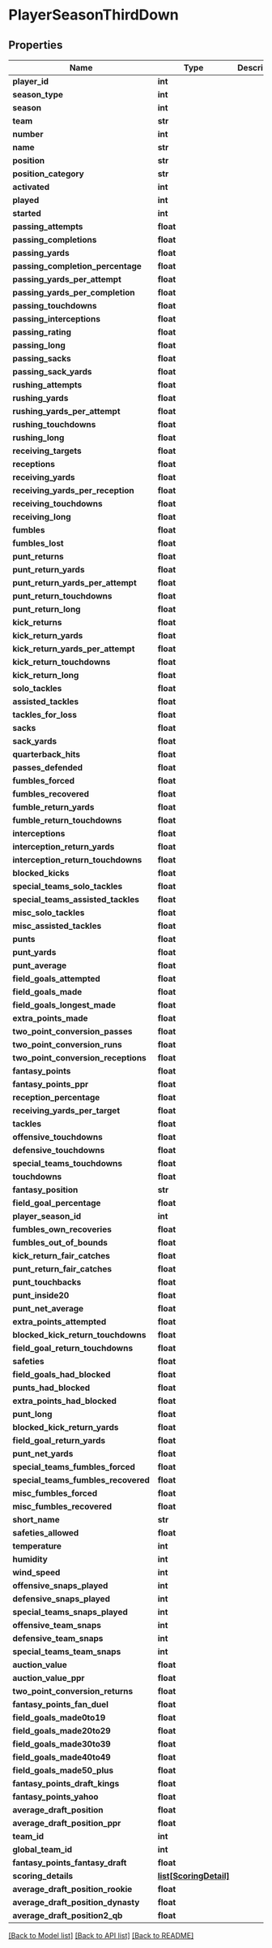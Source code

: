 # PlayerSeasonThirdDown

## Properties
Name | Type | Description | Notes
------------ | ------------- | ------------- | -------------
**player_id** | **int** |  | [optional] 
**season_type** | **int** |  | [optional] 
**season** | **int** |  | [optional] 
**team** | **str** |  | [optional] 
**number** | **int** |  | [optional] 
**name** | **str** |  | [optional] 
**position** | **str** |  | [optional] 
**position_category** | **str** |  | [optional] 
**activated** | **int** |  | [optional] 
**played** | **int** |  | [optional] 
**started** | **int** |  | [optional] 
**passing_attempts** | **float** |  | [optional] 
**passing_completions** | **float** |  | [optional] 
**passing_yards** | **float** |  | [optional] 
**passing_completion_percentage** | **float** |  | [optional] 
**passing_yards_per_attempt** | **float** |  | [optional] 
**passing_yards_per_completion** | **float** |  | [optional] 
**passing_touchdowns** | **float** |  | [optional] 
**passing_interceptions** | **float** |  | [optional] 
**passing_rating** | **float** |  | [optional] 
**passing_long** | **float** |  | [optional] 
**passing_sacks** | **float** |  | [optional] 
**passing_sack_yards** | **float** |  | [optional] 
**rushing_attempts** | **float** |  | [optional] 
**rushing_yards** | **float** |  | [optional] 
**rushing_yards_per_attempt** | **float** |  | [optional] 
**rushing_touchdowns** | **float** |  | [optional] 
**rushing_long** | **float** |  | [optional] 
**receiving_targets** | **float** |  | [optional] 
**receptions** | **float** |  | [optional] 
**receiving_yards** | **float** |  | [optional] 
**receiving_yards_per_reception** | **float** |  | [optional] 
**receiving_touchdowns** | **float** |  | [optional] 
**receiving_long** | **float** |  | [optional] 
**fumbles** | **float** |  | [optional] 
**fumbles_lost** | **float** |  | [optional] 
**punt_returns** | **float** |  | [optional] 
**punt_return_yards** | **float** |  | [optional] 
**punt_return_yards_per_attempt** | **float** |  | [optional] 
**punt_return_touchdowns** | **float** |  | [optional] 
**punt_return_long** | **float** |  | [optional] 
**kick_returns** | **float** |  | [optional] 
**kick_return_yards** | **float** |  | [optional] 
**kick_return_yards_per_attempt** | **float** |  | [optional] 
**kick_return_touchdowns** | **float** |  | [optional] 
**kick_return_long** | **float** |  | [optional] 
**solo_tackles** | **float** |  | [optional] 
**assisted_tackles** | **float** |  | [optional] 
**tackles_for_loss** | **float** |  | [optional] 
**sacks** | **float** |  | [optional] 
**sack_yards** | **float** |  | [optional] 
**quarterback_hits** | **float** |  | [optional] 
**passes_defended** | **float** |  | [optional] 
**fumbles_forced** | **float** |  | [optional] 
**fumbles_recovered** | **float** |  | [optional] 
**fumble_return_yards** | **float** |  | [optional] 
**fumble_return_touchdowns** | **float** |  | [optional] 
**interceptions** | **float** |  | [optional] 
**interception_return_yards** | **float** |  | [optional] 
**interception_return_touchdowns** | **float** |  | [optional] 
**blocked_kicks** | **float** |  | [optional] 
**special_teams_solo_tackles** | **float** |  | [optional] 
**special_teams_assisted_tackles** | **float** |  | [optional] 
**misc_solo_tackles** | **float** |  | [optional] 
**misc_assisted_tackles** | **float** |  | [optional] 
**punts** | **float** |  | [optional] 
**punt_yards** | **float** |  | [optional] 
**punt_average** | **float** |  | [optional] 
**field_goals_attempted** | **float** |  | [optional] 
**field_goals_made** | **float** |  | [optional] 
**field_goals_longest_made** | **float** |  | [optional] 
**extra_points_made** | **float** |  | [optional] 
**two_point_conversion_passes** | **float** |  | [optional] 
**two_point_conversion_runs** | **float** |  | [optional] 
**two_point_conversion_receptions** | **float** |  | [optional] 
**fantasy_points** | **float** |  | [optional] 
**fantasy_points_ppr** | **float** |  | [optional] 
**reception_percentage** | **float** |  | [optional] 
**receiving_yards_per_target** | **float** |  | [optional] 
**tackles** | **float** |  | [optional] 
**offensive_touchdowns** | **float** |  | [optional] 
**defensive_touchdowns** | **float** |  | [optional] 
**special_teams_touchdowns** | **float** |  | [optional] 
**touchdowns** | **float** |  | [optional] 
**fantasy_position** | **str** |  | [optional] 
**field_goal_percentage** | **float** |  | [optional] 
**player_season_id** | **int** |  | [optional] 
**fumbles_own_recoveries** | **float** |  | [optional] 
**fumbles_out_of_bounds** | **float** |  | [optional] 
**kick_return_fair_catches** | **float** |  | [optional] 
**punt_return_fair_catches** | **float** |  | [optional] 
**punt_touchbacks** | **float** |  | [optional] 
**punt_inside20** | **float** |  | [optional] 
**punt_net_average** | **float** |  | [optional] 
**extra_points_attempted** | **float** |  | [optional] 
**blocked_kick_return_touchdowns** | **float** |  | [optional] 
**field_goal_return_touchdowns** | **float** |  | [optional] 
**safeties** | **float** |  | [optional] 
**field_goals_had_blocked** | **float** |  | [optional] 
**punts_had_blocked** | **float** |  | [optional] 
**extra_points_had_blocked** | **float** |  | [optional] 
**punt_long** | **float** |  | [optional] 
**blocked_kick_return_yards** | **float** |  | [optional] 
**field_goal_return_yards** | **float** |  | [optional] 
**punt_net_yards** | **float** |  | [optional] 
**special_teams_fumbles_forced** | **float** |  | [optional] 
**special_teams_fumbles_recovered** | **float** |  | [optional] 
**misc_fumbles_forced** | **float** |  | [optional] 
**misc_fumbles_recovered** | **float** |  | [optional] 
**short_name** | **str** |  | [optional] 
**safeties_allowed** | **float** |  | [optional] 
**temperature** | **int** |  | [optional] 
**humidity** | **int** |  | [optional] 
**wind_speed** | **int** |  | [optional] 
**offensive_snaps_played** | **int** |  | [optional] 
**defensive_snaps_played** | **int** |  | [optional] 
**special_teams_snaps_played** | **int** |  | [optional] 
**offensive_team_snaps** | **int** |  | [optional] 
**defensive_team_snaps** | **int** |  | [optional] 
**special_teams_team_snaps** | **int** |  | [optional] 
**auction_value** | **float** |  | [optional] 
**auction_value_ppr** | **float** |  | [optional] 
**two_point_conversion_returns** | **float** |  | [optional] 
**fantasy_points_fan_duel** | **float** |  | [optional] 
**field_goals_made0to19** | **float** |  | [optional] 
**field_goals_made20to29** | **float** |  | [optional] 
**field_goals_made30to39** | **float** |  | [optional] 
**field_goals_made40to49** | **float** |  | [optional] 
**field_goals_made50_plus** | **float** |  | [optional] 
**fantasy_points_draft_kings** | **float** |  | [optional] 
**fantasy_points_yahoo** | **float** |  | [optional] 
**average_draft_position** | **float** |  | [optional] 
**average_draft_position_ppr** | **float** |  | [optional] 
**team_id** | **int** |  | [optional] 
**global_team_id** | **int** |  | [optional] 
**fantasy_points_fantasy_draft** | **float** |  | [optional] 
**scoring_details** | [**list[ScoringDetail]**](ScoringDetail.md) |  | [optional] 
**average_draft_position_rookie** | **float** |  | [optional] 
**average_draft_position_dynasty** | **float** |  | [optional] 
**average_draft_position2_qb** | **float** |  | [optional] 

[[Back to Model list]](../README.md#documentation-for-models) [[Back to API list]](../README.md#documentation-for-api-endpoints) [[Back to README]](../README.md)


